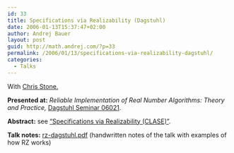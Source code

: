 ```yaml
---
id: 33
title: Specifications via Realizability (Dagstuhl)
date: 2006-01-13T15:37:47+02:00
author: Andrej Bauer
layout: post
guid: http://math.andrej.com/?p=33
permalink: /2006/01/13/specifications-via-realizability-dagstuhl/
categories:
  - Talks
---
```

With [Chris Stone.](http://www.cs.hmc.edu/~stone/)

**Presented at:** _Reliable Implementation of Real Number Algorithms: Theory and Practice,_ [Dagstuhl Seminar 06021](http://www.dagstuhl.de/06021/). 

**Abstract:** see [“Specifications via Realizability (CLASE)”](/2005/04/09/specifications-via-realizability/).

**Talk notes:** [rz-dagstuhl.pdf](/asset/data/rz-dagstuhl.pdf) (handwritten notes of the talk with examples of how RZ works)
